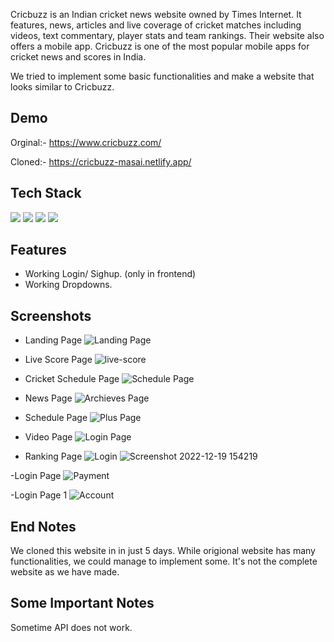 Cricbuzz is an Indian cricket news website owned by Times Internet. It features, news, articles and live coverage of cricket matches including videos, text commentary, player stats and team rankings. Their website also offers a mobile app.
Cricbuzz is one of the most popular mobile apps for cricket news and scores in India.

We tried to implement some basic functionalities and make a website that looks similar to Cricbuzz.



## Demo

Orginal:- https://www.cricbuzz.com/

Cloned:-  https://cricbuzz-masai.netlify.app/


## Tech Stack


<p>
   <img src="https://img.icons8.com/color/64/000000/javascript.png"/>
   <img src="https://img.icons8.com/color/64/000000/html-5.png"/>
   <img src="https://img.icons8.com/color/64/000000/css3.png" />
   <img src="https://img.icons8.com/color/64/000000/json.png"/>
</p>




## Features

- Working Login/ Sighup. (only in frontend)
- Working Dropdowns.


## Screenshots

- Landing Page
![Landing Page](https://github.com/MrScooby04/TyProject1/blob/main/projectview/Landing%20Page.png)

- Live Score Page
![live-score](https://github.com/MrScooby04/projectsrceenshot/blob/a86c8d38533fa5290660688941416c74616ee551/Live%20Score.png)

- Cricket Schedule Page
![Schedule Page](https://github.com/MrScooby04/projectsrceenshot/blob/a86c8d38533fa5290660688941416c74616ee551/Schedule%20Page.png)

- News Page
![Archieves Page](https://github.com/MrScooby04/projectsrceenshot/blob/a86c8d38533fa5290660688941416c74616ee551/News%20page.png)

- Schedule Page
![Plus Page](https://github.com/spvhantale/Cricbuzz_Demo/blob/main/cricbuzz/Schedule%20Page.png)

- Video Page
![Login Page](https://github.com/spvhantale/Cricbuzz_Demo/blob/main/cricbuzz/video%20page.png)


- Ranking Page
![Login](https://github.com/spvhantale/Cricbuzz_Demo/blob/main/cricbuzz/Ranking.png)
![Screenshot 2022-12-19 154219](https://user-images.githubusercontent.com/103638279/208412092-7891ea39-e9b5-4bdb-b470-a037000281ac.png)




-Login Page
![Payment](https://github.com/spvhantale/Cricbuzz_Demo/blob/main/cricbuzz/Signup%20page.png)


-Login Page 1
![Account](https://github.com/spvhantale/Cricbuzz_Demo/blob/main/cricbuzz/Signup%20page.png)






## End Notes

We cloned this website in in just 5 days. While origional website has many functionalities, we could manage to implement some. It's not the complete website as we have made.








## Some Important Notes

Sometime API does not work.
